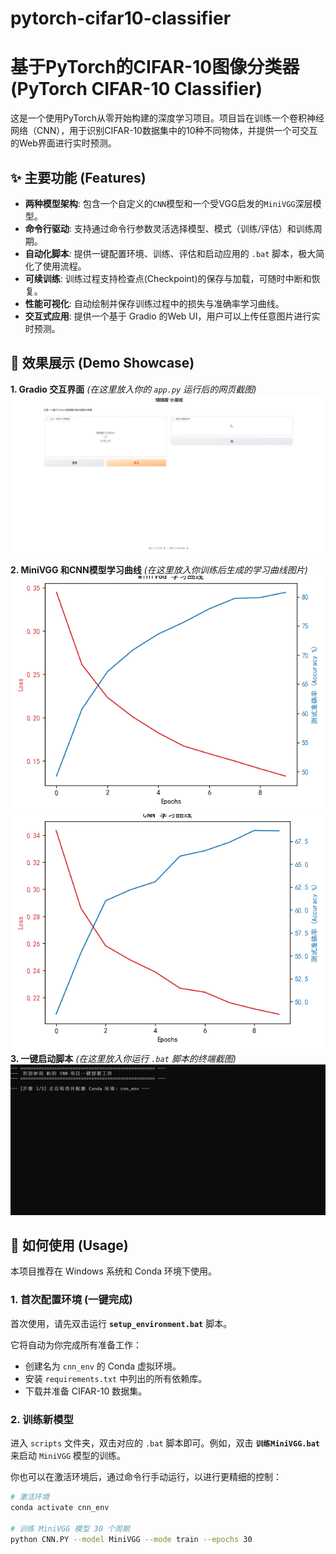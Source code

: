 # pytorch-cifar10-classifier
# 基于PyTorch的CIFAR-10图像分类器 (PyTorch CIFAR-10 Classifier)

这是一个使用PyTorch从零开始构建的深度学习项目。项目旨在训练一个卷积神经网络（CNN），用于识别CIFAR-10数据集中的10种不同物体，并提供一个可交互的Web界面进行实时预测。

## ✨ 主要功能 (Features)

- **两种模型架构**: 包含一个自定义的`CNN`模型和一个受VGG启发的`MiniVGG`深层模型。
- **命令行驱动**: 支持通过命令行参数灵活选择模型、模式（训练/评估）和训练周期。
- **自动化脚本**: 提供一键配置环境、训练、评估和启动应用的 `.bat` 脚本，极大简化了使用流程。
- **可续训练**: 训练过程支持检查点(Checkpoint)的保存与加载，可随时中断和恢复。
- **性能可视化**: 自动绘制并保存训练过程中的损失与准确率学习曲线。
- **交互式应用**: 提供一个基于 Gradio 的Web UI，用户可以上传任意图片进行实时预测。

## 📸 效果展示 (Demo Showcase)


**1. Gradio 交互界面**
*(在这里放入你的 `app.py` 运行后的网页截图)*
![Gradio应用界面](assets/gradio_demo.png)

**2. MiniVGG 和CNN模型学习曲线**
*(在这里放入你训练后生成的学习曲线图片)*
![MiniVGG学习曲线](assets/minivgg_curve_005.png)
![CNN学习曲线](assets/cnn_curve_004.png)
**3. 一键启动脚本**
*(在这里放入你运行 `.bat` 脚本的终端截图)*
![一键启动脚本](assets/bat_script_demo.png)


## 🚀 如何使用 (Usage)

本项目推荐在 Windows 系统和 Conda 环境下使用。

### 1. 首次配置环境 (一键完成)
首次使用，请先双击运行 **`setup_environment.bat`** 脚本。

它将自动为你完成所有准备工作：
- 创建名为 `cnn_env` 的 Conda 虚拟环境。
- 安装 `requirements.txt` 中列出的所有依赖库。
- 下载并准备 CIFAR-10 数据集。

### 2. 训练新模型
进入 `scripts` 文件夹，双击对应的 `.bat` 脚本即可。例如，双击 **`训练MiniVGG.bat`** 来启动 `MiniVGG` 模型的训练。

你也可以在激活环境后，通过命令行手动运行，以进行更精细的控制：
```bash
# 激活环境
conda activate cnn_env

# 训练 MiniVGG 模型 30 个周期
python CNN.PY --model MiniVGG --mode train --epochs 30